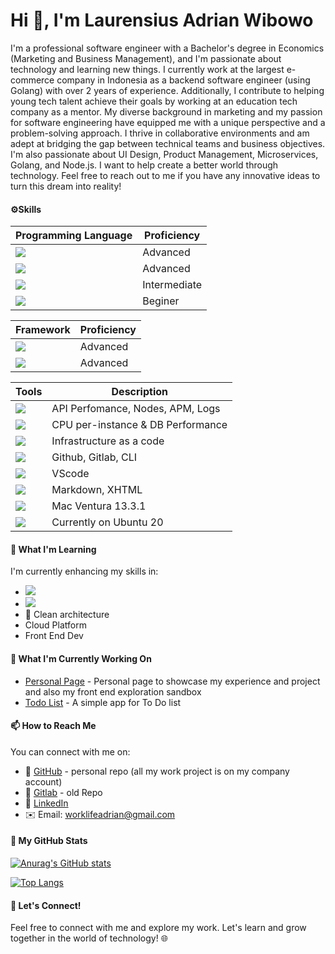 <h1>Hi 👋, I'm Laurensius Adrian Wibowo</h1>


I'm a professional software engineer with a Bachelor's degree in Economics (Marketing and Business Management), and I'm passionate about technology and learning new things. I currently work at the largest e-commerce company in Indonesia as a backend software engineer (using Golang) with over 2 years of experience. Additionally, I contribute to helping young tech talent achieve their goals by working at an education tech company as a mentor. My diverse background in marketing and my passion for software engineering have equipped me with a unique perspective and a problem-solving approach. I thrive in collaborative environments and am adept at bridging the gap between technical teams and business objectives. 
I'm also passionate about UI Design, Product Management, Microservices, Golang, and Node.js. I want to help create a better world through technology. Feel free to reach out to me if you have any innovative ideas to turn this dream into reality!

####  ⚙️Skills
| Programming Language | Proficiency|
|-------|------------|
|![](https://img.shields.io/badge/Code-Go-informational?style=flat&logo=Go&logoColor=blue&color=2bbc8a)| Advanced|
|![](https://img.shields.io/badge/Code-Javascript-informational?style=flat&logo=javascript&logoColor=yellow&color=2bbc8a) | Advanced |
| ![](https://img.shields.io/badge/Code-Typescript-informational?style=flat&logo=typescript&logoColor=007acc&color=2bbc8a) | Intermediate |
| ![](https://img.shields.io/badge/Code-Python-informational?style=flat&logo=python&logoColor=orange&color=2bbc8a) | Beginer |

| Framework | Proficiency|
|-------|------------|
|![](https://img.shields.io/badge/No_Framework-Go-informational?style=flat&logo=go&logoColor=white&color=2bbc8a) | Advanced |
| ![](https://img.shields.io/badge/Framework-ExpressJS-informational?style=flat&logo=node.js&logoColor=green&color=2bbc8a) | Advanced |


| Tools | Description|
|-------|------------|
|![](https://img.shields.io/badge/Monitoring-NewRelic-informational?style=flat&logo=new-relic&logoColor=green-light&color=2bbc8a) | API Perfomance, Nodes, APM, Logs| 
|![](https://img.shields.io/badge/Monitoring-NewRelic-informational?style=flat&logo=grafana&logoColor=green-light&color=2bbc8a) | CPU per-instance & DB Performance|
|![](https://img.shields.io/badge/Infra-Terraform-informational?style=flat&logo=terraform&logoColor=purple-light&color=2bbc8a) | Infrastructure as a code| 
|![](https://img.shields.io/badge/VCS-git-informational?style=flat&logo=git&logoColor=red&color=2bbc8a) | Github, Gitlab, CLI| 
|![](https://img.shields.io/badge/IDE-VSCode-informational?style=flat&logo=visual%20studio%20code&logoColor=blue&color=2bbc8a) | VScode | 
|![](https://img.shields.io/badge/HTML-HTML5-informational?style=flat&logo=html5&logoColor=red&color=2bbc8a) | Markdown, XHTML|
|![](https://img.shields.io/badge/Unix-MacOS-informational?style=flat&logo=apple&logoColor=white&color=2bbc8a) | Mac Ventura 13.3.1|
| ![](https://img.shields.io/badge/Linux-Ubuntu-informational?style=flat&logo=ubuntu&logoColor=red&color=2bbc8a) | Currently on Ubuntu 20|


#### 🌱 What I'm Learning
I'm currently enhancing my skills in:
-  ![](https://img.shields.io/badge/Code-Go-informational?style=flat&logo=go&logoColor=007acc&color=2bbc8a)
- ![](https://img.shields.io/badge/Containerization-Docker-informational?style=flat&logo=docker&logoColor=blue&color=2bbc8a)
- 🧹 Clean architecture
- Cloud Platform
- Front End Dev

#### 🔭 What I'm Currently Working On

- [Personal Page](https://laurensius.netlify.app/) - Personal page to showcase my experience and project and also my front end exploration sandbox 
- [Todo List]() - A simple app for To Do list 

#### 📫 How to Reach Me
You can connect with me on:
- 🔶 [GitHub](https://github.com/adrianwibowo) - personal repo (all my work project is on my company account)
- 🔶 [Gitlab](https://gitlab.com/elaawe) - old Repo
- 🔗 [LinkedIn](https://www.linkedin.com/in/ladrianwibowo)
- ✉️ Email: worklifeadrian@gmail.com


#### 🚀 My GitHub Stats

[![Anurag's GitHub stats](https://github-readme-stats.vercel.app/api?username=adrianwibowo&show_icons=true&hide_title=true&show_owner=true)](https://github.com/alvianzf/adrianwibowo)

[![Top Langs](https://github-readme-stats.vercel.app/api/top-langs/?username=adrianwibowo&langs_count=10&layout=compact)](https://github.com/adrianwibowo)

#### 🤝 Let's Connect!
Feel free to connect with me and explore my work. Let's learn and grow together in the world of technology! 🌐